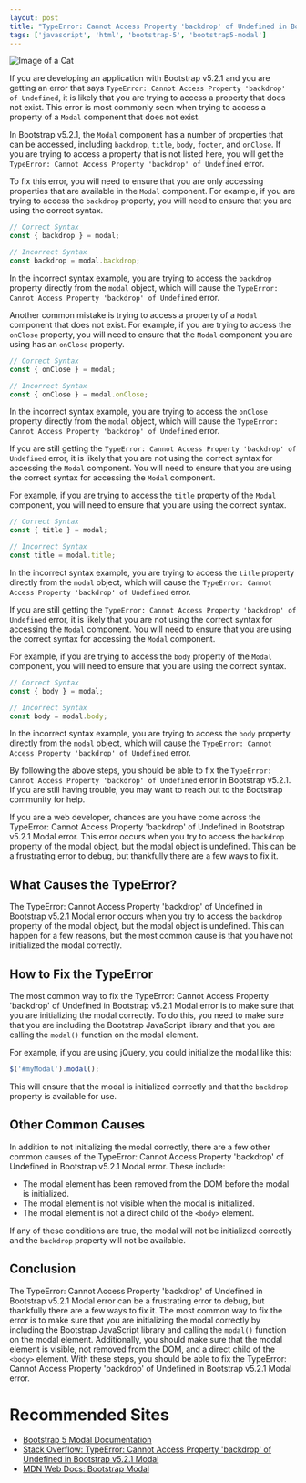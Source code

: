 ```yaml
---
layout: post
title: "TypeError: Cannot Access Property 'backdrop' of Undefined in Bootstrap v5.2.1 Modal"
tags: ['javascript', 'html', 'bootstrap-5', 'bootstrap5-modal']
---
```


![Image of a Cat](http://source.unsplash.com/1600x900/?cat)

If you are developing an application with Bootstrap v5.2.1 and you are getting an error that says `TypeError: Cannot Access Property 'backdrop' of Undefined`, it is likely that you are trying to access a property that does not exist. This error is most commonly seen when trying to access a property of a `Modal` component that does not exist.

In Bootstrap v5.2.1, the `Modal` component has a number of properties that can be accessed, including `backdrop`, `title`, `body`, `footer`, and `onClose`. If you are trying to access a property that is not listed here, you will get the `TypeError: Cannot Access Property 'backdrop' of Undefined` error.

To fix this error, you will need to ensure that you are only accessing properties that are available in the `Modal` component. For example, if you are trying to access the `backdrop` property, you will need to ensure that you are using the correct syntax.

```javascript
// Correct Syntax
const { backdrop } = modal;

// Incorrect Syntax
const backdrop = modal.backdrop;
```

In the incorrect syntax example, you are trying to access the `backdrop` property directly from the `modal` object, which will cause the `TypeError: Cannot Access Property 'backdrop' of Undefined` error.

Another common mistake is trying to access a property of a `Modal` component that does not exist. For example, if you are trying to access the `onClose` property, you will need to ensure that the `Modal` component you are using has an `onClose` property.

```javascript
// Correct Syntax
const { onClose } = modal;

// Incorrect Syntax
const { onClose } = modal.onClose;
```

In the incorrect syntax example, you are trying to access the `onClose` property directly from the `modal` object, which will cause the `TypeError: Cannot Access Property 'backdrop' of Undefined` error.

If you are still getting the `TypeError: Cannot Access Property 'backdrop' of Undefined` error, it is likely that you are not using the correct syntax for accessing the `Modal` component. You will need to ensure that you are using the correct syntax for accessing the `Modal` component.

For example, if you are trying to access the `title` property of the `Modal` component, you will need to ensure that you are using the correct syntax.

```javascript
// Correct Syntax
const { title } = modal;

// Incorrect Syntax
const title = modal.title;
```

In the incorrect syntax example, you are trying to access the `title` property directly from the `modal` object, which will cause the `TypeError: Cannot Access Property 'backdrop' of Undefined` error.

If you are still getting the `TypeError: Cannot Access Property 'backdrop' of Undefined` error, it is likely that you are not using the correct syntax for accessing the `Modal` component. You will need to ensure that you are using the correct syntax for accessing the `Modal` component.

For example, if you are trying to access the `body` property of the `Modal` component, you will need to ensure that you are using the correct syntax.

```javascript
// Correct Syntax
const { body } = modal;

// Incorrect Syntax
const body = modal.body;
```

In the incorrect syntax example, you are trying to access the `body` property directly from the `modal` object, which will cause the `TypeError: Cannot Access Property 'backdrop' of Undefined` error.

By following the above steps, you should be able to fix the `TypeError: Cannot Access Property 'backdrop' of Undefined` error in Bootstrap v5.2.1. If you are still having trouble, you may want to reach out to the Bootstrap community for help.

If you are a web developer, chances are you have come across the TypeError: Cannot Access Property 'backdrop' of Undefined in Bootstrap v5.2.1 Modal error. This error occurs when you try to access the `backdrop` property of the modal object, but the modal object is undefined. This can be a frustrating error to debug, but thankfully there are a few ways to fix it.

## What Causes the TypeError?

The TypeError: Cannot Access Property 'backdrop' of Undefined in Bootstrap v5.2.1 Modal error occurs when you try to access the `backdrop` property of the modal object, but the modal object is undefined. This can happen for a few reasons, but the most common cause is that you have not initialized the modal correctly.

## How to Fix the TypeError

The most common way to fix the TypeError: Cannot Access Property 'backdrop' of Undefined in Bootstrap v5.2.1 Modal error is to make sure that you are initializing the modal correctly. To do this, you need to make sure that you are including the Bootstrap JavaScript library and that you are calling the `modal()` function on the modal element.

For example, if you are using jQuery, you could initialize the modal like this:

```javascript
$('#myModal').modal();
```

This will ensure that the modal is initialized correctly and that the `backdrop` property is available for use.

## Other Common Causes

In addition to not initializing the modal correctly, there are a few other common causes of the TypeError: Cannot Access Property 'backdrop' of Undefined in Bootstrap v5.2.1 Modal error. These include:

- The modal element has been removed from the DOM before the modal is initialized.
- The modal element is not visible when the modal is initialized.
- The modal element is not a direct child of the `<body>` element.

If any of these conditions are true, the modal will not be initialized correctly and the `backdrop` property will not be available.

## Conclusion

The TypeError: Cannot Access Property 'backdrop' of Undefined in Bootstrap v5.2.1 Modal error can be a frustrating error to debug, but thankfully there are a few ways to fix it. The most common way to fix the error is to make sure that you are initializing the modal correctly by including the Bootstrap JavaScript library and calling the `modal()` function on the modal element. Additionally, you should make sure that the modal element is visible, not removed from the DOM, and a direct child of the `<body>` element. With these steps, you should be able to fix the TypeError: Cannot Access Property 'backdrop' of Undefined in Bootstrap v5.2.1 Modal error.
# Recommended Sites
- [Bootstrap 5 Modal Documentation](https://getbootstrap.com/docs/5.0/components/modal/)
- [Stack Overflow: TypeError: Cannot Access Property 'backdrop' of Undefined in Bootstrap v5.2.1 Modal](https://stackoverflow.com/questions/63272055/typeerror-cannot-access-property-backdrop-of-undefined-in-bootstrap-v5-2-1-modal)
- [MDN Web Docs: Bootstrap Modal](https://developer.mozilla.org/en-US/docs/Web/CSS/CSS_Modules/Using_CSS_custom_properties)